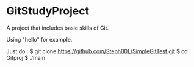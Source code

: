 # GitStudyProject
A project that includes basic skills of Git.

Using "hello" for example.

Just do :
$ git clone https://github.com/Steph00L/SimpleGitTest.git
$ cd Gitproj
$ ./main